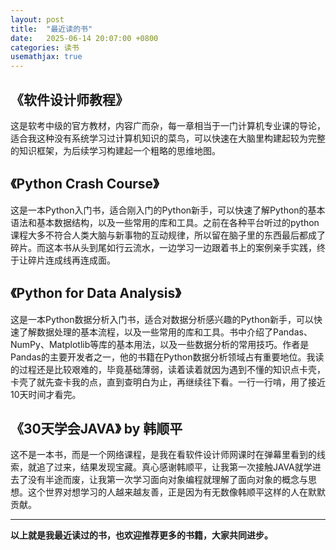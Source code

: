 ```yaml
---
layout: post
title:  "最近读的书"
date:   2025-06-14 20:07:00 +0800
categories: 读书
usemathjax: true
---
```


## 《软件设计师教程》

这是软考中级的官方教材，内容广而杂，每一章相当于一门计算机专业课的导论，适合我这种没有系统学习过计算机知识的菜鸟，可以快速在大脑里构建起较为完整的知识框架，为后续学习构建起一个粗略的思维地图。


## 《Python Crash Course》

这是一本Python入门书，适合刚入门的Python新手，可以快速了解Python的基本语法和基本数据结构，以及一些常用的库和工具。之前在各种平台听过的python课程大多不符合人类大脑与新事物的互动规律，所以留在脑子里的东西最后都成了碎片。而这本书从头到尾如行云流水，一边学习一边跟着书上的案例亲手实践，终于让碎片连成线再连成面。


## 《Python for Data Analysis》

这是一本Python数据分析入门书，适合对数据分析感兴趣的Python新手，可以快速了解数据处理的基本流程，以及一些常用的库和工具。书中介绍了Pandas、NumPy、Matplotlib等库的基本用法，以及一些数据分析的常用技巧。作者是Pandas的主要开发者之一，他的书籍在Python数据分析领域占有重要地位。我读的过程还是比较艰难的，毕竟基础薄弱，读着读着就因为遇到不懂的知识点卡壳，卡壳了就先查卡我的点，直到查明白为止，再继续往下看。一行一行啃，用了接近10天时间才看完。


## 《30天学会JAVA》 by 韩顺平

这不是一本书，而是一个网络课程，是我在看软件设计师网课时在弹幕里看到的线索，就追了过来，结果发现宝藏。真心感谢韩顺平，让我第一次接触JAVA就学进去了没有半途而废，让我第一次学习面向对象编程就理解了面向对象的概念与思想。这个世界对想学习的人越来越友善，正是因为有无数像韩顺平这样的人在默默贡献。


<hr>

**以上就是我最近读过的书，也欢迎推荐更多的书籍，大家共同进步。**
